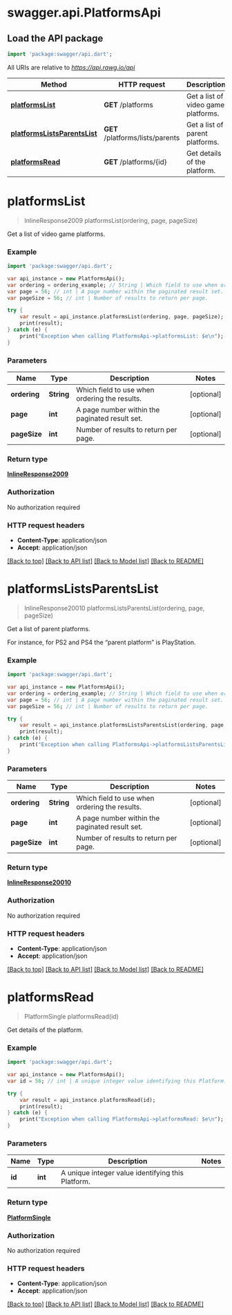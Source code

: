 # swagger.api.PlatformsApi

## Load the API package
```dart
import 'package:swagger/api.dart';
```

All URIs are relative to *https://api.rawg.io/api*

Method | HTTP request | Description
------------- | ------------- | -------------
[**platformsList**](PlatformsApi.md#platformsList) | **GET** /platforms | Get a list of video game platforms.
[**platformsListsParentsList**](PlatformsApi.md#platformsListsParentsList) | **GET** /platforms/lists/parents | Get a list of parent platforms.
[**platformsRead**](PlatformsApi.md#platformsRead) | **GET** /platforms/{id} | Get details of the platform.


# **platformsList**
> InlineResponse2009 platformsList(ordering, page, pageSize)

Get a list of video game platforms.



### Example 
```dart
import 'package:swagger/api.dart';

var api_instance = new PlatformsApi();
var ordering = ordering_example; // String | Which field to use when ordering the results.
var page = 56; // int | A page number within the paginated result set.
var pageSize = 56; // int | Number of results to return per page.

try { 
    var result = api_instance.platformsList(ordering, page, pageSize);
    print(result);
} catch (e) {
    print("Exception when calling PlatformsApi->platformsList: $e\n");
}
```

### Parameters

Name | Type | Description  | Notes
------------- | ------------- | ------------- | -------------
 **ordering** | **String**| Which field to use when ordering the results. | [optional] 
 **page** | **int**| A page number within the paginated result set. | [optional] 
 **pageSize** | **int**| Number of results to return per page. | [optional] 

### Return type

[**InlineResponse2009**](InlineResponse2009.md)

### Authorization

No authorization required

### HTTP request headers

 - **Content-Type**: application/json
 - **Accept**: application/json

[[Back to top]](#) [[Back to API list]](../README.md#documentation-for-api-endpoints) [[Back to Model list]](../README.md#documentation-for-models) [[Back to README]](../README.md)

# **platformsListsParentsList**
> InlineResponse20010 platformsListsParentsList(ordering, page, pageSize)

Get a list of parent platforms.

For instance, for PS2 and PS4 the “parent platform” is PlayStation.

### Example 
```dart
import 'package:swagger/api.dart';

var api_instance = new PlatformsApi();
var ordering = ordering_example; // String | Which field to use when ordering the results.
var page = 56; // int | A page number within the paginated result set.
var pageSize = 56; // int | Number of results to return per page.

try { 
    var result = api_instance.platformsListsParentsList(ordering, page, pageSize);
    print(result);
} catch (e) {
    print("Exception when calling PlatformsApi->platformsListsParentsList: $e\n");
}
```

### Parameters

Name | Type | Description  | Notes
------------- | ------------- | ------------- | -------------
 **ordering** | **String**| Which field to use when ordering the results. | [optional] 
 **page** | **int**| A page number within the paginated result set. | [optional] 
 **pageSize** | **int**| Number of results to return per page. | [optional] 

### Return type

[**InlineResponse20010**](InlineResponse20010.md)

### Authorization

No authorization required

### HTTP request headers

 - **Content-Type**: application/json
 - **Accept**: application/json

[[Back to top]](#) [[Back to API list]](../README.md#documentation-for-api-endpoints) [[Back to Model list]](../README.md#documentation-for-models) [[Back to README]](../README.md)

# **platformsRead**
> PlatformSingle platformsRead(id)

Get details of the platform.



### Example 
```dart
import 'package:swagger/api.dart';

var api_instance = new PlatformsApi();
var id = 56; // int | A unique integer value identifying this Platform.

try { 
    var result = api_instance.platformsRead(id);
    print(result);
} catch (e) {
    print("Exception when calling PlatformsApi->platformsRead: $e\n");
}
```

### Parameters

Name | Type | Description  | Notes
------------- | ------------- | ------------- | -------------
 **id** | **int**| A unique integer value identifying this Platform. | 

### Return type

[**PlatformSingle**](PlatformSingle.md)

### Authorization

No authorization required

### HTTP request headers

 - **Content-Type**: application/json
 - **Accept**: application/json

[[Back to top]](#) [[Back to API list]](../README.md#documentation-for-api-endpoints) [[Back to Model list]](../README.md#documentation-for-models) [[Back to README]](../README.md)


